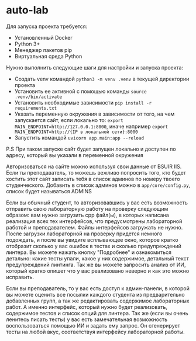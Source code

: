 # auto-lab
Для запуска проекта требуется:
- Установленный Docker
- Python 3+
- Менеджер пакетов pip
- Виртуальная среда Python

Нужно выполнить следующие шаги для настройки и запуска проекта:
- Создать venv командой `python3 -m venv .venv` в текущей директории проекта
- Установить ее активной с помощью команды `source .venv/bin/activate`
- Установить необходимые зависимости `pip install -r requirements.txt`
- Указать переменную окружения в зависимости от того, на чем запускается сайт, если локально то:
`export MAIN_ENDPOINT=http://127.0.0.1:8000`, иначе например `export MAIN_ENDPOINT=http://{IP в локальной сети}:8000`
- Запустить командой `uvicorn app.main:app --reload`

P.S При таком запуске сайт будет запущен локально и доступен по адресу, который вы указали в переменной окружения

Авторизоваться на сайте можно используя свои данные от BSUIR IIS. Если ты преподаватель, то можешь
вежливо попросить того, кто будет хостить этот сайт записать тебя в список админов по номеру твоего студенческого.
Добавить в список админов можно в `app/core/config.py`, список будет называться ADMINS

Если вы обычный студент, то авторизовавшись у вас есть возможность отправить свою лабораторную
работу на проверку следующим образом: вам нужно загрузить cpp файл(ы), в которых написана реализация
всех тех интерфейсов, что предусмотрены лабораторной работой и преподавателем. Файлы интерфейсов загружать не нужно.
После загрузки лабораторной на проверку придется немного подождать, и после вы увидите всплывающее окно, которое
кратко отобразит сколько у вас ошибок в тестах и сколько предупреждений линтера.
Вы можете нажать кнопку "Подробнее" и ознакомиться детально: какие тесты упали, какое у них содержимое, детальный текст
предупреждений линтинга. Так же вы можете запросить анализ от ИИ, который кратко опишет что у вас реализовано неверно и
как это можно исправить.

Если вы преподаватель, то у вас есть доступ к админ-панели, в которой вы можете оценить все посылки каждого студента из 
предварительно добавленных групп, а так же редактировать содержимое лабораторных работ. А именно интерфейс, который нужно
будет реализовать, содержимое тестов и список опций для линтера. Так же (если вы очень ленитесь писать тесты) у вас есть
замечательная возможность воспользоваться помощью ИИ и задать ему запрос. Он сгенерирует тесты на любой вкус, соответствуя
интерфейсу лабораторной работы.